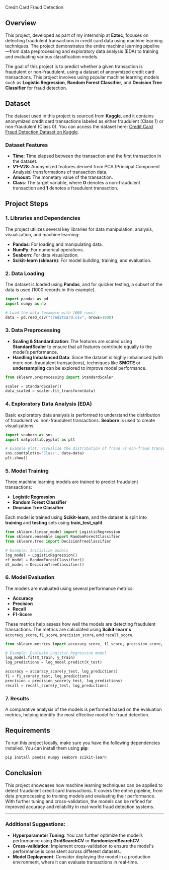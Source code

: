 Credit Card Fraud Detection

## Overview

This project, developed as part of my internship at **Eztec**, focuses on detecting fraudulent transactions in credit card data using machine learning techniques. The project demonstrates the entire machine learning pipeline—from data preprocessing and exploratory data analysis (EDA) to training and evaluating various classification models.

The goal of this project is to predict whether a given transaction is fraudulent or non-fraudulent, using a dataset of anonymized credit card transactions. This project involves using popular machine learning models such as **Logistic Regression**, **Random Forest Classifier**, and **Decision Tree Classifier** for fraud detection.

## Dataset

The dataset used in this project is sourced from **Kaggle**, and it contains anonymized credit card transactions labeled as either fraudulent (Class 1) or non-fraudulent (Class 0). You can access the dataset here: [Credit Card Fraud Detection Dataset on Kaggle](https://www.kaggle.com/datasets).

### Dataset Features
- **Time**: Time elapsed between the transaction and the first transaction in the dataset.
- **V1-V28**: Anonymized features derived from PCA (Principal Component Analysis) transformations of transaction data.
- **Amount**: The monetary value of the transaction.
- **Class**: The target variable, where **0** denotes a non-fraudulent transaction and **1** denotes a fraudulent transaction.

## Project Steps

### 1. **Libraries and Dependencies**
The project utilizes several key libraries for data manipulation, analysis, visualization, and machine learning:
- **Pandas**: For loading and manipulating data.
- **NumPy**: For numerical operations.
- **Seaborn**: For data visualization.
- **Scikit-learn (sklearn)**: For model building, training, and evaluation.

### 2. **Data Loading**
The dataset is loaded using **Pandas**, and for quicker testing, a subset of the data is used (1000 records in this example).

```python
import pandas as pd
import numpy as np

# Load the data (example with 1000 rows)
data = pd.read_csv("creditcard.csv", nrows=1000)
```

### 3. **Data Preprocessing**
- **Scaling & Standardization**: The features are scaled using **StandardScaler** to ensure that all features contribute equally to the model’s performance.
- **Handling Imbalanced Data**: Since the dataset is highly imbalanced (with more non-fraudulent transactions), techniques like **SMOTE** or **undersampling** can be explored to improve model performance.

```python
from sklearn.preprocessing import StandardScaler

scaler = StandardScaler()
data_scaled = scaler.fit_transform(data)
```

### 4. **Exploratory Data Analysis (EDA)**
Basic exploratory data analysis is performed to understand the distribution of fraudulent vs. non-fraudulent transactions. **Seaborn** is used to create visualizations.

```python
import seaborn as sns
import matplotlib.pyplot as plt

# Example plot: Visualize the distribution of fraud vs non-fraud transactions
sns.countplot(x='Class', data=data)
plt.show()
```

### 5. **Model Training**
Three machine learning models are trained to predict fraudulent transactions:
- **Logistic Regression**
- **Random Forest Classifier**
- **Decision Tree Classifier**

Each model is trained using **Scikit-learn**, and the dataset is split into **training** and **testing** sets using **train_test_split**.

```python
from sklearn.linear_model import LogisticRegression
from sklearn.ensemble import RandomForestClassifier
from sklearn.tree import DecisionTreeClassifier

# Example: Initialize models
log_model = LogisticRegression()
rf_model = RandomForestClassifier()
dt_model = DecisionTreeClassifier()
```

### 6. **Model Evaluation**
The models are evaluated using several performance metrics:
- **Accuracy**
- **Precision**
- **Recall**
- **F1-Score**

These metrics help assess how well the models are detecting fraudulent transactions. The metrics are calculated using **Scikit-learn's** `accuracy_score`, `f1_score`, `precision_score`, and `recall_score`.

```python
from sklearn.metrics import accuracy_score, f1_score, precision_score, recall_score

# Example: Evaluate Logistic Regression model
log_model.fit(X_train, y_train)
log_predictions = log_model.predict(X_test)

accuracy = accuracy_score(y_test, log_predictions)
f1 = f1_score(y_test, log_predictions)
precision = precision_score(y_test, log_predictions)
recall = recall_score(y_test, log_predictions)
```

### 7. **Results**
A comparative analysis of the models is performed based on the evaluation metrics, helping identify the most effective model for fraud detection.

## Requirements

To run this project locally, make sure you have the following dependencies installed. You can install them using **pip**:

```bash
pip install pandas numpy seaborn scikit-learn
```

## Conclusion

This project showcases how machine learning techniques can be applied to detect fraudulent credit card transactions. It covers the entire pipeline, from data preprocessing to training models and evaluating their performance. With further tuning and cross-validation, the models can be refined for improved accuracy and reliability in real-world fraud detection systems.

---

### Additional Suggestions:
- **Hyperparameter Tuning**: You can further optimize the model’s performance using **GridSearchCV** or **RandomizedSearchCV**.
- **Cross-validation**: Implement cross-validation to ensure the model's performance is consistent across different datasets.
- **Model Deployment**: Consider deploying the model in a production environment, where it can evaluate transactions in real-time.
